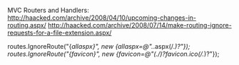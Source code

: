 MVC Routers and Handlers: 
http://haacked.com/archive/2008/04/10/upcoming-changes-in-routing.aspx/
http://haacked.com/archive/2008/07/14/make-routing-ignore-requests-for-a-file-extension.aspx/

routes.IgnoreRoute("{*allaspx}", new {allaspx=@".*\.aspx(/.*)?"});
routes.IgnoreRoute("{*favicon}", new {favicon=@"(.*/)?favicon.ico(/.*)?"});

